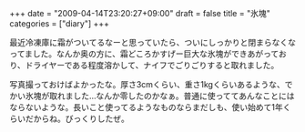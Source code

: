 +++
date = "2009-04-14T23:20:27+09:00"
draft = false
title = "氷塊"
categories = ["diary"]
+++

最近冷凍庫に霜がついてるなーと思っていたら、ついにしっかりと閉まらなくなってました。なんか奥の方に、霜どころかすげー巨大な氷塊ができあがっており、ドライヤーである程度溶かして、ナイフでごりごりすると取れました。

写真撮っておけばよかったな。厚さ3cmくらい、重さ1kgくらいあるような、でかい氷塊が取れました…なんか零したのかなぁ。普通に使っててあんなことにはならないような。長いこと使ってるようなものならまだしも、使い始めて1年くらいだからね。びっくりしたぜ。
